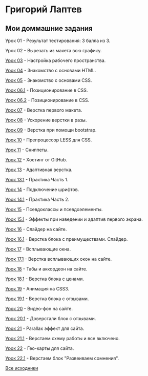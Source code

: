 
# Григорий Лаптев
## Мои доммашние задания

Урок 01 - Результат тестирования: 3 балла из 3.

Урок 02 - Вырезать из макета всю графику.

[Урок 03](https://g-laptev.github.io/Lesson_03/ "Готово") -  Настройка рабочего пространства.

[Урок 04](https://g-laptev.github.io/Lesson_04/ "Готово") -  Знакомство с основами HTML.

[Урок 05](https://g-laptev.github.io/Lesson_05/ "Готово") -  Знакомство с основами CSS.

[Урок 06.1](https://g-laptev.github.io/Lesson_06.1/ "Готово") - Позиционирование в CSS.

[Урок 06.2](https://g-laptev.github.io/Lesson_06.2/ "Готово") - Позиционирование в CSS.

[Урок 07](https://g-laptev.github.io/Lesson_07/ "Готово") -  Верстка первого макета.

[Урок 08](https://g-laptev.github.io/Lesson_08/ "Готово") -  Ускорение верстки в разы.

[Урок 09](https://g-laptev.github.io/Lesson_09/ "Готово") -  Верстка при помощи bootstrap.

[Урок 10](https://g-laptev.github.io/Lesson_10/ "Готово") -  Препроцессор LESS для CSS.
 
[Урок 11](https://g-laptev.github.io/Lesson_11/ "Готово") -  Сниппеты.

[Урок 12](https://g-laptev.github.io/ "Готово") -  Хостинг от GitHub.

[Урок 13](https://g-laptev.github.io/Lesson_13/ "Готово") -  Адаптивная верстка.

[Урок 13.1](https://g-laptev.github.io/Lesson_13.1/ "Готово") -  Практика Часть 1.

[Урок 14](https://g-laptev.github.io/Lesson_14/ "Готово") -  Подключение шрифтов.

[Урок 14.1](https://g-laptev.github.io/Lesson_14.1/ "Готово") -  Практика Часть 2.

[Урок 15](https://g-laptev.github.io/Lesson_15/ "Готово") -  Псевдоклассы и псевдоэлементы.

[Урок 15.1](https://g-laptev.github.io/Lesson_15.1/ "Готово") -  Эффекты при наведении и адаптив первого экрана.

[Урок 16](https://g-laptev.github.io/Lesson_16/ "Готово") -  Слайдер на сайте.

[Урок 16.1](https://g-laptev.github.io/Lesson_16.1/ "Готово") -  Верстка блока с преимуществами. Слайдер.

[Урок 17](https://g-laptev.github.io/Lesson_17/ "Готово") -  Всплывающие окна.

[Урок 17.1](https://g-laptev.github.io/Lesson_17.1/ "Готово") -  Верстка всплывающих окон на сайте.

[Урок 18](https://g-laptev.github.io/Lesson_18/ "Готово") -  Табы и аккордеон на сайте.

[Урок 18.1](https://g-laptev.github.io/Lesson_18.1/ "Готово") -  Верстка блока с ценами.

[Урок 19](https://g-laptev.github.io/Lesson_19/ "Готово") -  Анимация на CSS3.

[Урок 19.1](https://g-laptev.github.io/Lesson_19.1/ "Готово") -  Верстка блока с отзывами.

[Урок 20](https://g-laptev.github.io/Lesson_20/ "Готово") -  Видео-фон на сайте.

[Урок 20.1](https://g-laptev.github.io/Lesson_20.1/ "Готово") -  Доверстали блок с отзывами.

[Урок 21](https://g-laptev.github.io/Lesson_21/ "Готово") -  Parallax эффект для сайта.

[Урок 21.1](https://g-laptev.github.io/Lesson_21.1/ "Готово") -  Верстаем схему работы и все включено.

[Урок 22](https://g-laptev.github.io/Lesson_22/ "Готово") -  Гео-карты для сайта.

[Урок 22.1](https://g-laptev.github.io/Lesson_22.1/ "Готово") -  Верстаем блок "Развеиваем сомнения".

[Все исходники](https://github.com/g-laptev/g-laptev.github.io/ "Исходники")
